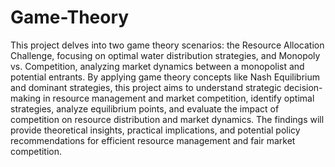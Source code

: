 # Game-Theory
This project delves into two game theory scenarios: the Resource Allocation Challenge, focusing on optimal water distribution strategies, and Monopoly vs. Competition, analyzing market dynamics between a monopolist and potential entrants. By applying game theory concepts like Nash Equilibrium and dominant strategies, this project aims to understand strategic decision-making in resource management and market competition, identify optimal strategies, analyze equilibrium points, and evaluate the impact of competition on resource distribution and market dynamics. The findings will provide theoretical insights, practical implications, and potential policy recommendations for efficient resource management and fair market competition.
